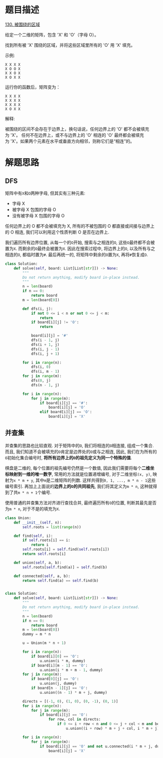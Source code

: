 # 题目描述

[130. 被围绕的区域](https://leetcode-cn.com/problems/surrounded-regions/)

给定一个二维的矩阵，包含 'X' 和 'O'（字母 O）。

找到所有被 'X' 围绕的区域，并将这些区域里所有的 'O' 用 'X' 填充。

示例:
```
X X X X
X O O X
X X O X
X O X X
```

运行你的函数后，矩阵变为：
```
X X X X
X X X X
X X X X
X O X X
```

解释:

被围绕的区间不会存在于边界上，换句话说，任何边界上的 'O' 都不会被填充为 'X'。 任何不在边界上，或不与边界上的 'O' 相连的 'O' 最终都会被填充为 'X'。如果两个元素在水平或垂直方向相邻，则称它们是“相连”的。

# 解题思路

## DFS

矩阵中有`X`和`O`两种字母, 但其实有三种元素:

- 字母 X
- 被字母 X 包围的字母 O
- 没有被字母 X 包围的字母 O

任何边界上的 O 都不会被填充为 X, 所有的不被包围的 O 都直接或间接与边界上的 O 相连, 我们可以利用这个性质判断 O 是否在边界上.

我们遍历所有边界位置, 从每一个的`O`开始, 搜索与之相连的`O`, 这些`O`最终都不会被置为`X`. 而剩余的`O`最终会被置为`X`. 因此在搜索过程中, 将边界上的`O`, 以及所有与之相连的`O`, 都临时置为`#`. 最后再统一的, 将矩阵中剩余的`O`置为`X`, 再将`#`恢复成`O`.

```python
class Solution:
    def solve(self, board: List[List[str]]) -> None:
        """
        Do not return anything, modify board in-place instead.
        """
        n = len(board)
        if n == 0:
            return board
        m = len(board[0])

        def dfs(i, j):
            if not 0 <= i < n or not 0 <= j < m:
                return
            if board[i][j] != 'O':
                return

            board[i][j] = '#'
            dfs(i - 1, j)
            dfs(i + 1, j)
            dfs(i, j - 1)
            dfs(i, j + 1)

        for i in range(n):
            dfs(i, 0)
            dfs(i, m - 1)
        for j in range(m):
            dfs(0, j)
            dfs(n - 1, j)

        for i in range(n):
            for j in range(m):
                if board[i][j] == '#':
                    board[i][j] = 'O'
                elif board[i][j] == 'O':
                    board[i][j] = 'X'
```

## 并查集

并查集的思路也比较直观. 对于矩阵中的`O`, 我们将相连的`O`相连接, 组成一个集合. 而且, 我们知道不会被填充的`O`肯定是边界处的`O`或与之相连, 因此, 我们在为所有的`O`初始化集合编号时, **将所有边界上的`O`的祖先定义为同一个特殊的值**.

棋盘是二维的, 每个位置的祖先编号仍然是一个数值, 因此我们需要将每个**二维坐标映射到一维的唯一数字**, 常用的方法就是位置递增编号, 对于二维坐标`(x, y)`, 映射为`x * m + y`, 其中`m`是二维矩阵的列数. 这样共得到`0, 1, ..., m * n - 1`这些编号索引. 再加上上面说的**边界上的`O`的共同祖先**, 我们将其定义为`m * n`, 这种就得到了共`m * n + 1`个编号.

使用普通的并查集方法对齐进行查找合并, 最终遍历所有`O`的位置, 判断其最先是否为`m * n`, 对于不是的填充为`X`.

```python
class Union:
    def __init__(self, n):
        self.roots = list(range(n))

    def find(self, i):
        if self.roots[i] == i:
            return i
        self.roots[i] = self.find(self.roots[i])
        return self.roots[i]

    def union(self, a, b):
        self.roots[self.find(a)] = self.find(b)

    def connected(self, a, b):
        return self.find(a) == self.find(b)


class Solution:
    def solve(self, board: List[List[str]]) -> None:
        """
        Do not return anything, modify board in-place instead.
        """
        n = len(board)
        if n == 0:
            return board
        m = len(board[0])
        dummy = m * n

        u = Union(m * n + 1)

        for i in range(n):
            if board[i][0] == 'O':
                u.union(i * m, dummy)
            if board[i][m - 1] == 'O':
                u.union(i * m + m - 1, dummy)
        for j in range(m):
            if board[0][j] == 'O':
                u.union(j, dummy)
            if board[n - 1][j] == 'O':
                u.union((n - 1) * m + j, dummy)

        directs = [(-1, 0), (1, 0), (0, -1), (0, 1)]
        for i in range(n):
            for j in range(m):
                if board[i][j] == 'O':
                    for row, col in directs:
                        if 0 <= i + row < n and 0 <= j + col < m and board[i + row][j + col] == 'O':
                            u.union((i + row) * m + j + col, i * m + j)

        for i in range(n):
            for j in range(m):
                if board[i][j] == 'O' and not u.connected(i * m + j, dummy):
                    board[i][j] = 'X'
```
